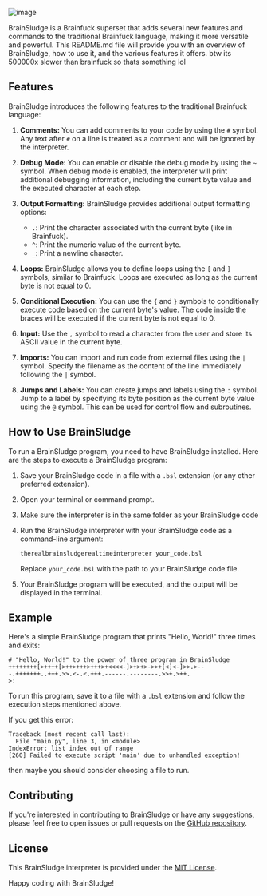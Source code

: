 
![image](https://github.com/ChembWoley/BrainSludge/assets/121530631/5e0e3b42-537c-4cd9-8456-92f995e08bee)

BrainSludge is a Brainfuck superset that adds several new features and commands to the traditional Brainfuck language, making it more versatile and powerful. This README.md file will provide you with an overview of BrainSludge, how to use it, and the various features it offers. btw its 500000x slower than brainfuck so thats something lol

## Features

BrainSludge introduces the following features to the traditional Brainfuck language:

1. **Comments:** You can add comments to your code by using the `#` symbol. Any text after `#` on a line is treated as a comment and will be ignored by the interpreter.

2. **Debug Mode:** You can enable or disable the debug mode by using the `~` symbol. When debug mode is enabled, the interpreter will print additional debugging information, including the current byte value and the executed character at each step.

3. **Output Formatting:** BrainSludge provides additional output formatting options:
   - `.`: Print the character associated with the current byte (like in Brainfuck).
   - `^`: Print the numeric value of the current byte.
   - `_`: Print a newline character.

4. **Loops:** BrainSludge allows you to define loops using the `[` and `]` symbols, similar to Brainfuck. Loops are executed as long as the current byte is not equal to 0.

5. **Conditional Execution:** You can use the `{` and `}` symbols to conditionally execute code based on the current byte's value. The code inside the braces will be executed if the current byte is not equal to 0.

6. **Input:** Use the `,` symbol to read a character from the user and store its ASCII value in the current byte.

7. **Imports:** You can import and run code from external files using the `|` symbol. Specify the filename as the content of the line immediately following the `|` symbol.

8. **Jumps and Labels:** You can create jumps and labels using the `:` symbol. Jump to a label by specifying its byte position as the current byte value using the `@` symbol. This can be used for control flow and subroutines.

## How to Use BrainSludge

To run a BrainSludge program, you need to have BrainSludge installed. Here are the steps to execute a BrainSludge program:

1. Save your BrainSludge code in a file with a `.bsl` extension (or any other preferred extension).

2. Open your terminal or command prompt.

4. Make sure the interpreter is in the same folder as your BrainSludge code

5. Run the BrainSludge interpreter with your BrainSludge code as a command-line argument:

   ```sh
   therealbrainsludgerealtimeinterpreter your_code.bsl
   ```

   Replace `your_code.bsl` with the path to your BrainSludge code file.

6. Your BrainSludge program will be executed, and the output will be displayed in the terminal.

## Example

Here's a simple BrainSludge program that prints "Hello, World!" three times and exits:

```BrainSludge
# "Hello, World!" to the power of three program in BrainSludge
++++++++[>++++[>++>+++>+++>+<<<<-]>+>+>->>+[<]<-]>>.>---.+++++++..+++.>>.<-.<.+++.------.--------.>>+.>++.
>:
```

To run this program, save it to a file with a `.bsl` extension and follow the execution steps mentioned above.

If you get this error:
```BrainSludge
Traceback (most recent call last):
  File "main.py", line 3, in <module>
IndexError: list index out of range
[260] Failed to execute script 'main' due to unhandled exception!
```
then maybe you should consider choosing a file to run.

## Contributing

If you're interested in contributing to BrainSludge or have any suggestions, please feel free to open issues or pull requests on the [GitHub repository](https://github.com/ChembWoley/BrainSludge).

## License

This BrainSludge interpreter is provided under the [MIT License](LICENSE).

Happy coding with BrainSludge!
